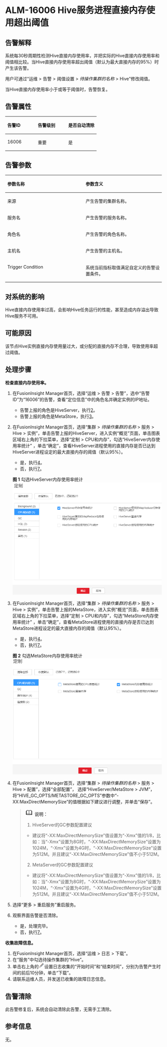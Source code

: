 # ALM-16006 Hive服务进程直接内存使用超出阈值<a name="ALM-16006"></a>

## 告警解释<a name="section17680197"></a>

系统每30秒周期性检测Hive直接内存使用率，并把实际的Hive直接内存使用率和阈值相比较。当Hive直接内存使用率超出阈值（默认为最大直接内存的95%）时产生该告警。

用户可通过“运维 \> 告警 \> 阈值设置 \>  _待操作集群的名称_  \> Hive”修改阈值。

当Hive直接内存使用率小于或等于阈值时，告警恢复。

## 告警属性<a name="section24904045"></a>

<a name="table11615769"></a>
<table><thead align="left"><tr id="row20121249"><th class="cellrowborder" valign="top" width="33.33333333333333%" id="mcps1.1.4.1.1"><p id="p19208479"><a name="p19208479"></a><a name="p19208479"></a>告警ID</p>
</th>
<th class="cellrowborder" valign="top" width="33.33333333333333%" id="mcps1.1.4.1.2"><p id="p12383006"><a name="p12383006"></a><a name="p12383006"></a>告警级别</p>
</th>
<th class="cellrowborder" valign="top" width="33.33333333333333%" id="mcps1.1.4.1.3"><p id="p63499462"><a name="p63499462"></a><a name="p63499462"></a>是否自动清除</p>
</th>
</tr>
</thead>
<tbody><tr id="row43182782"><td class="cellrowborder" valign="top" width="33.33333333333333%" headers="mcps1.1.4.1.1 "><p id="p8144430"><a name="p8144430"></a><a name="p8144430"></a>16006</p>
</td>
<td class="cellrowborder" valign="top" width="33.33333333333333%" headers="mcps1.1.4.1.2 "><p id="p55719103"><a name="p55719103"></a><a name="p55719103"></a>重要</p>
</td>
<td class="cellrowborder" valign="top" width="33.33333333333333%" headers="mcps1.1.4.1.3 "><p id="p16953496"><a name="p16953496"></a><a name="p16953496"></a>是</p>
</td>
</tr>
</tbody>
</table>

## 告警参数<a name="section22809813"></a>

<a name="table31055970"></a>
<table><thead align="left"><tr id="row7203881"><th class="cellrowborder" valign="top" width="50%" id="mcps1.1.3.1.1"><p id="p46643471"><a name="p46643471"></a><a name="p46643471"></a>参数名称</p>
</th>
<th class="cellrowborder" valign="top" width="50%" id="mcps1.1.3.1.2"><p id="p20024843"><a name="p20024843"></a><a name="p20024843"></a>参数含义</p>
</th>
</tr>
</thead>
<tbody><tr id="row59301658112415"><td class="cellrowborder" valign="top" width="50%" headers="mcps1.1.3.1.1 "><p id="p156438591896"><a name="p156438591896"></a><a name="p156438591896"></a>来源</p>
</td>
<td class="cellrowborder" valign="top" width="50%" headers="mcps1.1.3.1.2 "><p id="p187931338134115"><a name="p187931338134115"></a><a name="p187931338134115"></a>产生告警的集群名称。</p>
</td>
</tr>
<tr id="row11399554"><td class="cellrowborder" valign="top" width="50%" headers="mcps1.1.3.1.1 "><p id="p65062640"><a name="p65062640"></a><a name="p65062640"></a>服务名</p>
</td>
<td class="cellrowborder" valign="top" width="50%" headers="mcps1.1.3.1.2 "><p id="p33204231"><a name="p33204231"></a><a name="p33204231"></a>产生告警的服务名称。</p>
</td>
</tr>
<tr id="row30402628"><td class="cellrowborder" valign="top" width="50%" headers="mcps1.1.3.1.1 "><p id="p35626567"><a name="p35626567"></a><a name="p35626567"></a>角色名</p>
</td>
<td class="cellrowborder" valign="top" width="50%" headers="mcps1.1.3.1.2 "><p id="p24099025"><a name="p24099025"></a><a name="p24099025"></a>产生告警的角色名称。</p>
</td>
</tr>
<tr id="row15564636"><td class="cellrowborder" valign="top" width="50%" headers="mcps1.1.3.1.1 "><p id="p51620924"><a name="p51620924"></a><a name="p51620924"></a>主机名</p>
</td>
<td class="cellrowborder" valign="top" width="50%" headers="mcps1.1.3.1.2 "><p id="p46998150"><a name="p46998150"></a><a name="p46998150"></a>产生告警的主机名。</p>
</td>
</tr>
<tr id="row20330169"><td class="cellrowborder" valign="top" width="50%" headers="mcps1.1.3.1.1 "><p id="p36130962"><a name="p36130962"></a><a name="p36130962"></a>Trigger Condition</p>
</td>
<td class="cellrowborder" valign="top" width="50%" headers="mcps1.1.3.1.2 "><p id="p40926771"><a name="p40926771"></a><a name="p40926771"></a>系统当前指标取值满足自定义的告警设置条件。</p>
</td>
</tr>
</tbody>
</table>

## 对系统的影响<a name="section3961726"></a>

Hive直接内存使用率过高，会影响Hive任务运行的性能，甚至造成内存溢出导致Hive服务不可用。

## 可能原因<a name="section35655537"></a>

该节点Hive实例直接内存使用量过大，或分配的直接内存不合理，导致使用率超过阈值。

## 处理步骤<a name="section52464384"></a>

**检查直接内存使用率。**

1.  在FusionInsight Manager首页，选择“运维 \> 告警 \> 告警”，选中“告警ID”为“16006”的告警，查看“定位信息”中的角色名并确定实例的IP地址。
    -   告警上报的角色是HiveServer，执行[2](#li17213084163227)。
    -   告警上报的角色是MetaStore，执行[3](#li62413668163227)。

2.  <a name="li17213084163227"></a>在FusionInsight Manager首页，选择“集群 \>  _待操作集群的名称_  \> 服务 \> Hive \> 实例”，单击告警上报的HiveServer，进入实例“概览”页面，单击图表区域右上角的下拉菜单，选择“定制 \> CPU和内存”，勾选“HiveServer内存使用率统计” ，单击“确定”，查看HiveServer进程使用的直接内存是否已达到HiveServer进程设定的最大直接内存的阈值（默认95%）。

    -   是，执行[4](#li24852103163227)。
    -   否，执行[7](#li62079693163227)。

    **图 1**  勾选HiveServer内存使用率统计<a name="fig159981629181710"></a>  
    ![](figures/勾选HiveServer内存使用率统计-120.png "勾选HiveServer内存使用率统计-120")

3.  <a name="li62413668163227"></a>在FusionInsight Manager首页，选择“集群 \>  _待操作集群的名称_  \> 服务 \> Hive \> 实例”，单击告警上报的MetaStore，进入实例“概览”页面，单击图表区域右上角的下拉菜单，选择“定制 \> CPU和内存”，勾选“MetaStore内存使用率统计” ，单击“确定”，查看MetaStore进程使用的直接内存是否已达到MetaStore进程设定的最大直接内存的阈值（默认95%）。

    -   是，执行[4](#li24852103163227)。
    -   否，执行[7](#li62079693163227)。

    **图 2**  勾选MetaStore内存使用率统计<a name="fig11061536182011"></a>  
    ![](figures/勾选MetaStore内存使用率统计-121.png "勾选MetaStore内存使用率统计-121")

4.  <a name="li24852103163227"></a>在FusionInsight Manager首页，选择“集群 \>  _待操作集群的名称_  \> 服务 \> Hive \> 配置”，选择“全部配置”， 选择“HiveServer/MetaStore \> JVM”，将“HIVE\_GC\_OPTS/METASTORE\_GC\_OPTS”参数中“-XX:MaxDirectMemorySize”的值根据如下建议进行调整，并单击“保存”。

    >![](public_sys-resources/icon-note.gif) **说明：** 
    >1.  HiveServer的GC参数配置建议
    >    -   建议将“-XX:MaxDirectMemorySize”值设置为“-Xmx”值的1/8，比如：当“-Xmx”设置为8G时，“-XX:MaxDirectMemorySize”设置为1024M，“-Xmx”设置为4G时，“-XX:MaxDirectMemorySize”设置为512M。并且建议“-XX:MaxDirectMemorySize”值不小于512M。
    >2.  MetaServer的GC参数配置建议
    >    -   建议将“-XX:MaxDirectMemorySize”值设置为“-Xmx”值的1/8，比如：当“-Xmx”设置为8G时，“-XX:MaxDirectMemorySize”设置为1024M，“-Xmx”设置为4G时，“-XX:MaxDirectMemorySize”设置为512M。并且建议“-XX:MaxDirectMemorySize”值不小于512M。

5.  选择“更多 \> 重启服务”重启服务。
6.  观察界面告警是否清除。
    -   是，处理完毕。
    -   否，执行[7](#li62079693163227)。


**收集故障信息。**

1.  <a name="li62079693163227"></a>在FusionInsight Manager首页，选择“运维 \> 日志 \> 下载”。
2.  在“服务”中勾选待操作集群的“Hive”。
3.  单击右上角的![](figures/zh-cn_image_0263895589.png)设置日志收集的“开始时间”和“结束时间”，分别为告警产生时间的前后10分钟，单击“下载”。
4.  请联系运维人员，并发送已收集的故障日志信息。

## 告警清除<a name="section169311343318"></a>

此告警修复后，系统会自动清除此告警，无需手工清除。

## 参考信息<a name="section2417410"></a>

无。

